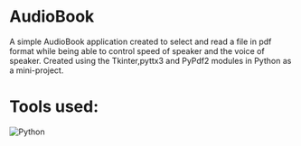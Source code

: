 # AudioBook
A simple AudioBook application created to select and read a file in pdf format while being able to control speed of speaker and the voice of speaker.
Created using the Tkinter,pyttx3 and PyPdf2 modules in Python as a mini-project.

# Tools used:
![Python](https://img.shields.io/badge/Python-FFD43B?style=for-the-badge&logo=python&logoColor=blue)
